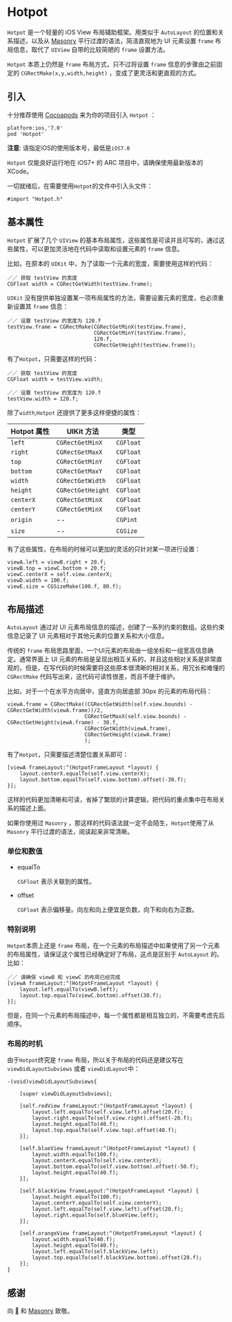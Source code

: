 # Hotpot

`Hotpot` 是一个轻量的 iOS View 布局辅助框架。用类似于 `AutoLayout` 的位置和关系描述，以及从 [Masonry](https://github.com/SnapKit/Masonry) 平行过渡的语法，简洁直观地为 UI 元素设置 `frame` 布局信息，取代了 `UIView` 自带的比较简陋的   `frame`  设置方法。

`Hotpot` 本质上仍然是 `frame` 布局方式，只不过将设置 `frame` 信息的步骤由之前固定的 `CGRectMake(x,y,width,height)` ，变成了更灵活和更直观的方式。

## 引入

十分推荐使用 [Cocoapods](http://cocoapods.org) 来为你的项目引入 `Hotpot` ：

	platform:ios,'7.0'
	pod 'Hotpot'
	
**注意**: 请指定iOS的使用版本号，最低是`iOS7.0`

`Hotpot` 仅能良好运行地在 iOS7+ 的 ARC 项目中，请确保使用最新版本的 XCode。

一切就绪后，在需要使用`Hotpot`的文件中引入头文件：

	#import "Hotpot.h"
	


## 基本属性

`Hotpot` 扩展了几个 `UIView` 的基本布局属性，这些属性是可读并且可写的，通过这些属性，可以更加灵活地在代码中读取和设置元素的 `frame` 信息。

比如，在原本的 `UIKit` 中，为了读取一个元素的宽度，需要使用这样的代码：

	／／ 获取 testView 的宽度
	CGFloat width = CGRectGetWidth(testView.frame);

 `UIKit` 没有提供单独设置某一项布局属性的方法，需要设置元素的宽度，也必须重新设置其 `frame` 信息：

	／／ 设置 testView 的宽度为 120.f
	testView.frame = CGRectMake(CGRectGetMinX(testView.frame),
                                CGRectGetMinY(testView.frame),
                                120.f,
                                CGRectGetHeight(testView.frame));
	

有了`Hotpot`，只需要这样的代码：

	／／ 获取 testView 的宽度
	CGFloat width = testView.width;
	
	／／ 设置 testView 的宽度为 120.f
	testView.width = 120.f;

除了`width`,`Hotpot` 还提供了更多这样便捷的属性：

Hotpot 属性 | UIKit 方法 | 类型
------------ | ------------- | -------
`left`	 | `CGRectGetMinX` | `CGFloat`
`right`	 | `CGRectGetMaxX` | `CGFloat`
`top`	 | `CGRectGetMinY` | `CGFloat`
`bottom`	 | `CGRectGetMaxY` | `CGFloat`
`width`	 | `CGRectGetWidth` | `CGFloat`
`height`	 | `CGRectGetHeight` | `CGFloat`
`centerX`	 | `CGRectGetMinX` | `CGFloat`
`centerY`	 | `CGRectGetMinX` | `CGFloat`
`origin`	| -- | `CGPint`
`size`	| -- | `CGSize`

有了这些属性，在布局的时候可以更加的灵活的只针对某一项进行设置：

	viewA.left = viewB.right + 20.f;
    viewB.top = viewC.bottom + 20.f;
    viewC.centerX = self.view.centerX;
    viewD.width = 100.f;
    viewE.size = CGSizeMake(100.f, 80.f);

## 布局描述

`AutoLayout` 通过对 UI 元素布局信息的描述，创建了一系列约束的数组。这些约束信息记录了 UI 元素相对于其他元素的位置关系和大小信息。

传统的 `frame` 布局思路里面，一个UI元素的布局由一组坐标和一组宽高信息确定。通常界面上 UI 元素的布局是呈现出相互关系的，并且这些相对关系是非常直观的，但是，在写代码的时候需要将这些原本很清晰的相对关系，用冗长和难懂的 `CGRectMake` 代码写出来，这代码可读性很差，而且不便于维护。

比如，对于一个在水平方向居中，竖直方向居底部 30px 的元素的布局代码：

	viewA.frame = CGRectMake((CGRectGetWidth(self.view.bounds) - CGRectGetWidth(viewA.frame))/2,
                             CGRectGetMaxX(self.view.bounds) - CGRectGetHeight(viewA.frame) - 30.f,
                             CGRectGetWidth(viewA.frame),
                             CGRectGetHeight(viewA.frame)
                             );


有了`Hotpot`，只需要描述清楚位置关系即可：

	[viewA frameLayout:^(HotpotFrameLayout *layout) {
        layout.centerX.equalTo(self.view.centerX);
        layout.bottom.equalTo(self.view.bottom).offset(-30.f);
    }];
    
这样的代码更加清晰和可读，省掉了繁琐的计算逻辑，把代码的重点集中在布局关系的描述上面。

如果你使用过 `Masonry` ，那这样的代码语法就一定不会陌生，`Hotpot`使用了从 `Masonry` 平行过渡的语法，阅读起来非常清晰。

### 单位和数值

* equalTo

	`CGFloat` 表示关联到的属性。

* offset

	`CGFloat` 	表示偏移量。向左和向上便宜是负数，向下和向右为正数。



### 特别说明

`Hotpot`本质上还是 `frame` 布局，在一个元素的布局描述中如果使用了另一个元素的布局属性，请保证这个属性已经确定好了布局，这点是区别于 `AutoLayout` 的。比如：

	／／ 请确保 viewB 和 viewC 的布局已经完成
	[viewA frameLayout:^(HotpotFrameLayout *layout) {
        layout.left.equalTo(viewB.left);
        layout.top.equalTo(viewC.bottom).offset(30.f);
    }];
    
但是，在同一个元素的布局描述中，每一个属性都是相互独立的，不需要考虑先后顺序。

### 布局的时机

由于`Hotpot`终究是 `frame` 布局，所以关于布局的代码还是建议写在`viewDidLayoutSubviews` 或者 `viewDidLayout`中：




	-(void)viewDidLayoutSubviews{

	    [super viewDidLayoutSubviews];

	    [self.redView frameLayout:^(HotpotFrameLayout *layout) {
	        layout.left.equalTo(self.view.left).offset(20.f);
	        layout.right.equalTo(self.view.right).offset(-20.f);
	        layout.height.equalTo(40.f);
	        layout.top.equalTo(self.view.top).offset(40.f);
	    }];
	    
	    [self.blueView frameLayout:^(HotpotFrameLayout *layout) {
	        layout.width.equalTo(100.f);
	        layout.centerX.equalTo(self.view.centerX);
	        layout.bottom.equalTo(self.view.bottom).offset(-50.f);
	        layout.height.equalTo(40.f);
	    }];
	    
	    [self.blackView frameLayout:^(HotpotFrameLayout *layout) {
	        layout.height.equalTo(100.f);
	        layout.centerY.equalTo(self.view.centerY);
	        layout.left.equalTo(self.view.left).offset(20.f);
	        layout.right.equalTo(self.blueView.left);
	    }];
	    
	    [self.orangeView frameLayout:^(HotpotFrameLayout *layout) {
	        layout.width.equalTo(40.f);
	        layout.height.equalTo(40.f);
	        layout.left.equalTo(self.blackView.left);
	        layout.top.equalTo(self.blackView.bottom).offset(20.f);
	    }];
	}



## 感谢

向 [](http://www.apple.com/) 和 [Masonry](https://github.com/SnapKit/Masonry) 致敬。